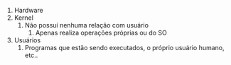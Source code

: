 1. Hardware
2. Kernel
	1. Não possuí nenhuma relação com usuário
		1. Apenas realiza operações próprias ou do SO
3. Usuários
	1. Programas que estão sendo executados, o próprio usuário humano, etc..